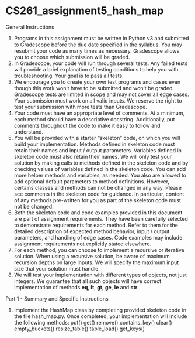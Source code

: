 # CS261_assignment5_hash_map

General Instructions
1. Programs in this assignment must be written in Python v3 and submitted to
Gradescope before the due date specified in the syllabus. You may resubmit your
code as many times as necessary. Gradescope allows you to choose which
submission will be graded.
2. In Gradescope, your code will run through several tests. Any failed tests will provide
a brief explanation of testing conditions to help you with troubleshooting. Your goal
is to pass all tests.
3. We encourage you to create your own test programs and cases even though this
work won’t have to be submitted and won’t be graded. Gradescope tests are limited
in scope and may not cover all edge cases. Your submission must work on all valid
inputs. We reserve the right to test your submission with more tests than
Gradescope.
4. Your code must have an appropriate level of comments. At a minimum, each method
should have a descriptive docstring. Additionally, put comments throughout the code
to make it easy to follow and understand.
5. You will be provided with a starter “skeleton” code, on which you will build your
implementation. Methods defined in skeleton code must retain their names and input
/ output parameters. Variables defined in skeleton code must also retain their
names. We will only test your solution by making calls to methods defined in the
skeleton code and by checking values of variables defined in the skeleton code.
You can add more helper methods and variables, as needed. You also are allowed to
add optional default parameters to method definitions.
However, certains classes and methods can not be changed in any way. Please see
comments in the skeleton code for guidance. In particular, content of any methods
pre-written for you as part of the skeleton code must not be changed.
6. Both the skeleton code and code examples provided in this document are part of
assignment requirements. They have been carefully selected to demonstrate
requirements for each method. Refer to them for the detailed description of expected
method behavior, input / output parameters, and handling of edge cases. Code
examples may include assignment requirements not explicitly stated elsewhere.
7. For each method, you can choose to implement a recursive or iterative solution.
When using a recursive solution, be aware of maximum recursion depths on large
inputs. We will specify the maximum input size that your solution must handle.
8. We will test your implementation with different types of objects, not just integers.
We guarantee that all such objects will have correct implementation of methods
__eq__, __lt__, __gt__, __ge__, __le__ and __str__.

Part 1 - Summary and Specific Instructions
1. Implement the HashMap class by completing provided skeleton code in the file
hash_map.py. Once completed, your implementation will include the following
methods:
put()
get()
remove()
contains_key()
clear()
empty_buckets()
resize_table()
table_load()
get_keys()
